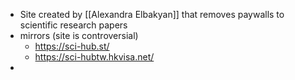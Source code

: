 - Site created by [[Alexandra Elbakyan]] that removes paywalls to scientific research papers
- mirrors (site is controversial)
	- https://sci-hub.st/
	- https://sci-hubtw.hkvisa.net/
-